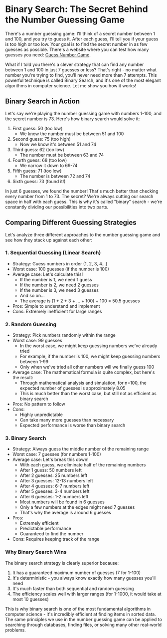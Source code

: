 # Binary Search: The Secret Behind the Number Guessing Game

There's a number guessing game: I'll think of a secret number between 1 and 100, and you try to guess it. After each guess, I'll tell you if your guess is too high or too low. Your goal is to find the secret number in as few guesses as possible. There's a website where you can test how many guesses you need: [Guess Number Game](https://guessnum.com/).

What if I told you there's a clever strategy that can find any number between 1 and 100 in just 7 guesses or less? That's right - no matter what number you're trying to find, you'll never need more than 7 attempts. This powerful technique is called Binary Search, and it's one of the most elegant algorithms in computer science. Let me show you how it works!

## Binary Search in Action

Let's say we're playing the number guessing game with numbers 1-100, and the secret number is 73. Here's how binary search would solve it:

1. First guess: 50 (too low)
   - We know the number must be between 51 and 100
2. Second guess: 75 (too high)
   - Now we know it's between 51 and 74
3. Third guess: 62 (too low)
   - The number must be between 63 and 74
4. Fourth guess: 68 (too low)
   - We narrow it down to 69-74
5. Fifth guess: 71 (too low)
   - The number is between 72 and 74
6. Sixth guess: 73 (found it!)

In just 6 guesses, we found the number! That's much better than checking every number from 1 to 73. The secret? We're always cutting our search space in half with each guess. This is why it's called "binary" search - we're constantly dividing our possibilities into two parts.

## Comparing Different Guessing Strategies

Let's analyze three different approaches to the number guessing game and see how they stack up against each other:

### 1. Sequential Guessing (Linear Search)

- Strategy: Guess numbers in order (1, 2, 3, 4...)
- Worst case: 100 guesses (if the number is 100)
- Average case: Let's calculate this!
  - If the number is 1, we need 1 guess
  - If the number is 2, we need 2 guesses
  - If the number is 3, we need 3 guesses
  - And so on...
  - The average is (1 + 2 + 3 + ... + 100) ÷ 100 = 50.5 guesses
- Pros: Simple to understand and implement
- Cons: Extremely inefficient for large ranges

### 2. Random Guessing

- Strategy: Pick numbers randomly within the range
- Worst case: 99 guesses
  - In the worst case, we might keep guessing numbers we've already tried
  - For example, if the number is 100, we might keep guessing numbers between 1-99
  - Only when we've tried all other numbers will we finally guess 100
- Average case: The mathematical formula is quite complex, but here's the result:
  - Through mathematical analysis and simulation, for n=100, the expected number of guesses is approximately 8.05
  - This is much better than the worst case, but still not as efficient as binary search
- Pros: No pattern to follow
- Cons:
  - Highly unpredictable
  - Can take many more guesses than necessary
  - Expected performance is worse than binary search

### 3. Binary Search

- Strategy: Always guess the middle number of the remaining range
- Worst case: 7 guesses (for numbers 1-100)
- Average case: Let's break this down!
  - With each guess, we eliminate half of the remaining numbers
  - After 1 guess: 50 numbers left
  - After 2 guesses: 25 numbers left
  - After 3 guesses: 12-13 numbers left
  - After 4 guesses: 6-7 numbers left
  - After 5 guesses: 3-4 numbers left
  - After 6 guesses: 1-2 numbers left
  - Most numbers will be found in 6 guesses
  - Only a few numbers at the edges might need 7 guesses
  - That's why the average is around 6 guesses
- Pros:
  - Extremely efficient
  - Predictable performance
  - Guaranteed to find the number
- Cons: Requires keeping track of the range

### Why Binary Search Wins

The binary search strategy is clearly superior because:

1. It has a guaranteed maximum number of guesses (7 for 1-100)
2. It's deterministic - you always know exactly how many guesses you'll need
3. It's much faster than both sequential and random guessing
4. The efficiency scales well with larger ranges (for 1-1000, it would take at most 10 guesses)

This is why binary search is one of the most fundamental algorithms in computer science - it's incredibly efficient at finding items in sorted data. The same principles we use in the number guessing game can be applied to searching through databases, finding files, or solving many other real-world problems.
